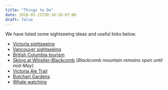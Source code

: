 ```yaml
---
title: "Things to Do"
date: 2018-05-21T20:10:16-07:00
draft: false
---
```


We have listed some sightseeing ideas and useful links below.

 * [Victoria sightseeing](https://www.tourismvictoria.com/)
 * [Vancouver sightseeing](https://www.tourismvancouver.com/)
 * [British Columbia tourism](https://www.hellobc.com/)
 * [Skiing at Whistler-Blackcomb](https://www.whistlerblackcomb.com/) (_Blackcomb mountain remains open until mid-May_)
 * [Victoria Ale Trail](https://bcaletrail.ca/ale-trails/victoria/)
 * [Butchart Gardens](https://www.butchartgardens.com/)
 * [Whale watching](https://www.hellobc.com/things-to-do/whale-watching)
